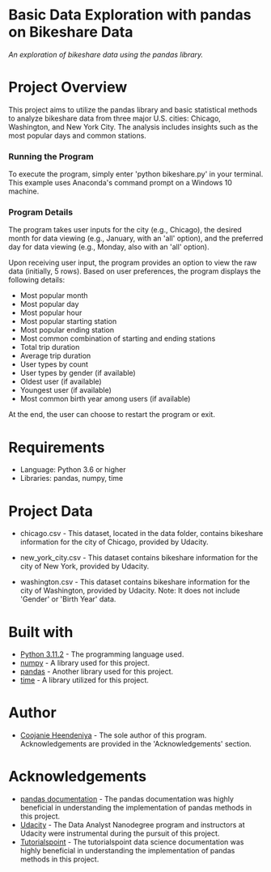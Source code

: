 # Basic Data Exploration with pandas on Bikeshare Data
_An exploration of bikeshare data using the pandas library._

# Project Overview

This project aims to utilize the pandas library and basic statistical methods to analyze bikeshare data from three major U.S. cities: Chicago, Washington, and New York City. The analysis includes insights such as the most popular days and common stations.

### Running the Program

To execute the program, simply enter 'python bikeshare.py' in your terminal. This example uses Anaconda's command prompt on a Windows 10 machine.

### Program Details

The program takes user inputs for the city (e.g., Chicago), the desired month for data viewing (e.g., January, with an 'all' option), and the preferred day for data viewing (e.g., Monday, also with an 'all' option).

Upon receiving user input, the program provides an option to view the raw data (initially, 5 rows). Based on user preferences, the program displays the following details:

* Most popular month
* Most popular day
* Most popular hour
* Most popular starting station
* Most popular ending station
* Most common combination of starting and ending stations
* Total trip duration
* Average trip duration
* User types by count
* User types by gender (if available)
* Oldest user (if available)
* Youngest user (if available)
* Most common birth year among users (if available)

At the end, the user can choose to restart the program or exit.

# Requirements

* Language: Python 3.6 or higher
* Libraries: pandas, numpy, time

# Project Data

* chicago.csv - This dataset, located in the data folder, contains bikeshare information for the city of Chicago, provided by Udacity.

* new_york_city.csv - This dataset contains bikeshare information for the city of New York, provided by Udacity.

* washington.csv - This dataset contains bikeshare information for the city of Washington, provided by Udacity. Note: It does not include 'Gender' or 'Birth Year' data.

# Built with

* [Python 3.11.2](https://www.python.org/) - The programming language used.
* [numpy](http://www.numpy.org/) - A library used for this project.
* [pandas](https://pandas.pydata.org/) - Another library used for this project.
* [time](https://docs.python.org/2/library/time.html) - A library utilized for this project.

# Author

 * [Coojanie Heendeniya](https://github.com/CooHeendeniya) - The sole author of this program. Acknowledgements are provided in the 'Acknowledgements' section.
  
# Acknowledgements

* [pandas documentation](http://pandas.pydata.org/pandas-docs/stable/) - The pandas documentation was highly beneficial in understanding the implementation of pandas methods in this project.
* [Udacity](https://udacity.com) - The Data Analyst Nanodegree program and instructors at Udacity were instrumental during the pursuit of this project.
* [Tutorialspoint](https://www.tutorialspoint.com/python_data_science/index.htm) - The tutorialspoint data science documentation was highly beneficial in understanding the implementation of pandas methods in this project.